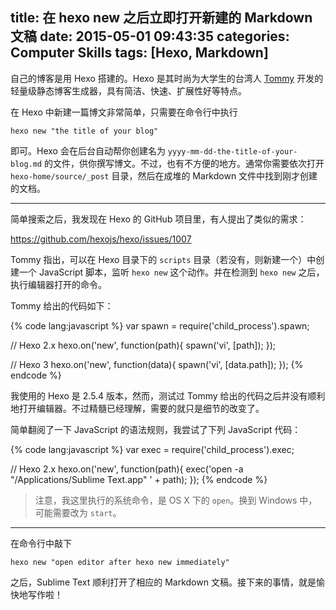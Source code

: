 title: 在 hexo new 之后立即打开新建的 Markdown 文稿
date: 2015-05-01 09:43:35
categories: Computer Skills
tags: [Hexo, Markdown]
---

自己的博客是用 Hexo 搭建的。Hexo 是其时尚为大学生的台湾人 [Tommy](https://github.com/tommy351) 开发的轻量级静态博客生成器，具有简洁、快速、扩展性好等特点。

在 Hexo 中新建一篇博文非常简单，只需要在命令行中执行

    hexo new "the title of your blog"

即可。Hexo 会在后台自动帮你创建名为 `yyyy-mm-dd-the-title-of-your-blog.md` 的文件，供你撰写博文。不过，也有不方便的地方。通常你需要依次打开 `hexo-home/source/_post` 目录，然后在成堆的 Markdown 文件中找到刚才创建的文档。

<!-- more -->

----

简单搜索之后，我发现在 Hexo 的 GitHub 项目里，有人提出了类似的需求：

<https://github.com/hexojs/hexo/issues/1007>

Tommy 指出，可以在 Hexo 目录下的 `scripts` 目录（若没有，则新建一个）中创建一个 JavaScript 脚本，监听 `hexo new` 这个动作。并在检测到 `hexo new` 之后，执行编辑器打开的命令。

Tommy 给出的代码如下：

{% code lang:javascript %}
var spawn = require('child_process').spawn;

// Hexo 2.x
hexo.on('new', function(path){
  spawn('vi', [path]);
});

// Hexo 3
hexo.on('new', function(data){
  spawn('vi', [data.path]);
});
{% endcode %}

我使用的 Hexo 是 2.5.4 版本，然而，测试过 Tommy 给出的代码之后并没有顺利地打开编辑器。不过精髓已经理解，需要的就只是细节的改变了。

简单翻阅了一下 JavaScript 的语法规则，我尝试了下列 JavaScript 代码：

{% code lang:javascript %}
var exec = require('child_process').exec;

// Hexo 2.x
hexo.on('new', function(path){
    exec('open -a "/Applications/Sublime Text.app" ' + path);
});
{% endcode %}

> 注意，我这里执行的系统命令，是 OS X 下的 `open`。换到 Windows 中，可能需要改为 `start`。

----

在命令行中敲下

    hexo new "open editor after hexo new immediately"

之后，Sublime Text 顺利打开了相应的 Markdown 文稿。接下来的事情，就是愉快地写作啦！
